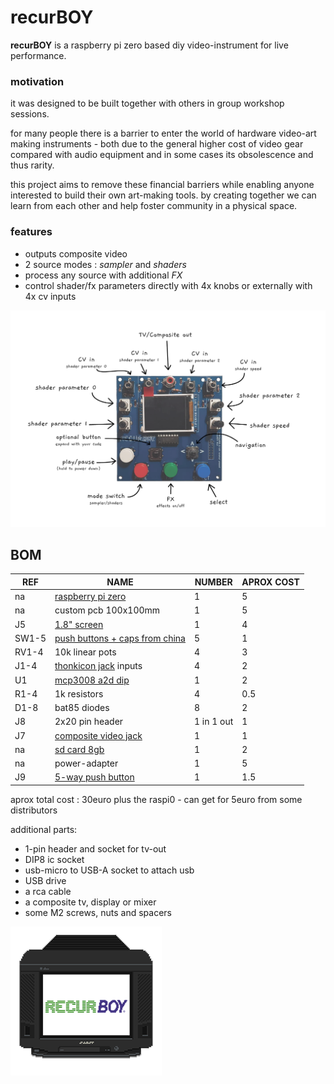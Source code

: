 # recurBOY

__recurBOY__ is a raspberry pi zero based diy video-instrument for live performance.

### motivation

it was designed to be built together with others in group workshop sessions.

for many people there is a barrier to enter the world of hardware video-art making instruments - both due to the general higher cost of video gear compared with audio equipment and in some cases its obsolescence and thus rarity.

this project aims to remove these financial barriers while enabling anyone interested to build their own art-making tools. by creating together we can learn from each other and help foster community in a physical space.

### features

- outputs composite video
- 2 source modes : _sampler_ and _shaders_
- process any source with additional _FX_
- control shader/fx parameters directly with 4x knobs or externally with 4x cv inputs

![alt text](img/background.png "recurBoy")

## BOM

REF | NAME | NUMBER | APROX COST 
--- | --- | --- | ---
na | [raspberry pi zero] | 1 | 5
na | custom pcb 100x100mm | 1 | 5
J5 | [1.8" screen] | 1 | 4
SW1-5 | [push buttons + caps from china] | 5 | 1 
RV1-4 | 10k linear pots | 4 | 3
J1-4 | [thonkicon jack] inputs | 4 | 2
U1 | [mcp3008 a2d dip] | 1 | 2
R1-4 | 1k resistors | 4 | 0.5
D1-8 | bat85 diodes| 8 | 2
J8 | 2x20 pin header | 1 in 1 out | 1
J7 | [composite video jack] | 1 | 1
na | [sd card 8gb] | 1 | 2 |
na | power-adapter | 1 |  5
J9 | [5-way push button] | 1 | 1.5

aprox total cost : 30euro plus the raspi0 - can get for 5euro from some distributors

additional parts:

- 1-pin header and socket for tv-out
- DIP8 ic socket
- usb-micro to USB-A socket to attach usb
- USB drive
- a rca cable
- a composite tv, display or mixer
- some M2 screws, nuts and spacers

[raspberry pi zero]: https://www.berrybase.de/raspberry-pi-zero-v1.3
[1.8" screen]: https://www.aliexpress.com/item/32996979276.html
[mcp3008 a2d dip]: https://www.aliexpress.com/item/32735896933.html
[push buttons + caps from china]: https://www.aliexpress.com/item/32826994795.html
[thonkicon jack]: https://modularaddict.com/pj301m12-jacks
[sd card 8gb]: https://www.aliexpress.com/item/33040093922.html

[composite video jack]: https://www.mouser.de/ProductDetail/CUI/RCJ-024
[5-way push button]: https://www.aliexpress.com/item/32845147449.html

![alt text](img/splash.gif "Splash Screen")
